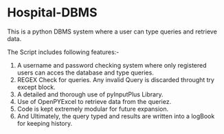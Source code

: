 # Hospital-DBMS

This is a python DBMS system where a user can type queries and retrieve data. 

The Script includes following features:-

1) A username and password checking system where only registered users can acces the database and type queries.
2) REGEX Check for queries. Any invalid Query is discarded throught try except block.
3) A detailed and thorough use of pyInputPlus Library.
4) Use of OpenPYExcel to retrieve data from the queriez.
5) Code is kept extremely modular for future expansion.
6) And Ultimately, the query typed and results are written into a logBook for keeping history.
